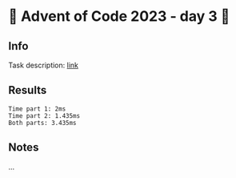 # 🎄 Advent of Code 2023 - day 3 🎄

## Info

Task description: [link](https://adventofcode.com/2023/day/3)

## Results

```
Time part 1: 2ms
Time part 2: 1.435ms
Both parts: 3.435ms
```

## Notes

...
